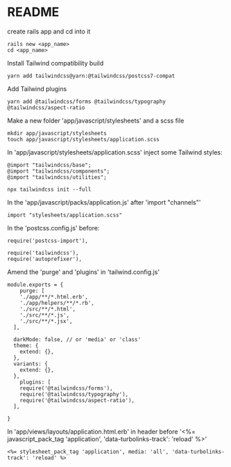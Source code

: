 # README

create rails app and cd into it

```
rails new <app_name>
cd <app_name>

```
Install Tailwind compatibility build

```
yarn add tailwindcss@yarn:@tailwindcss/postcss7-compat
```
Add Tailwind plugins
```
yarn add @tailwindcss/forms @tailwindcss/typography @tailwindcss/aspect-ratio

```
Make a new folder 'app/javascript/stylesheets' and a scss file
```
mkdir app/javascript/stylesheets
touch app/javascript/stylesheets/application.scss
```
In 'app/javascript/stylesheets/application.scss' inject some Tailwind styles:

```
@import "tailwindcss/base";
@import "tailwindcss/components";
@import "tailwindcss/utilities";
```
```
npx tailwindcss init --full

```
In the 'app/javascript/packs/application.js' after 'import "channels"'

```
import "stylesheets/application.scss"
```

In the 'postcss.config.js' before:

```
require('postcss-import'),
```

```
require('tailwindcss'),
require('autoprefixer'),
```
Amend the 'purge' and 'plugins' in 'tailwind.config.js'

```
module.exports = {
    purge: [
    './app/**/*.html.erb',
    './app/helpers/**/*.rb',
    './src/**/*.html',
    './src/**/*.js',
    './src/**/*.jsx',
  ],

  darkMode: false, // or 'media' or 'class'
  theme: {
    extend: {},
  },
  variants: {
    extend: {},
  },
    plugins: [
    require('@tailwindcss/forms'),
    require('@tailwindcss/typography'),
    require('@tailwindcss/aspect-ratio'),
  ],

}
```
In 'app/views/layouts/application.html.erb' in header before '<%= javascript_pack_tag 'application', 'data-turbolinks-track': 'reload' %>'
```
<%= stylesheet_pack_tag 'application', media: 'all', 'data-turbolinks-track': 'reload' %>

```


